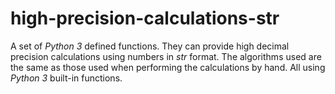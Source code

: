 # high-precision-calculations-str
A set of _Python 3_ defined functions. They can provide high decimal precision calculations using numbers in _str_ format. The algorithms used are the same as those used when performing the calculations by hand. All using _Python 3_ built-in functions.
